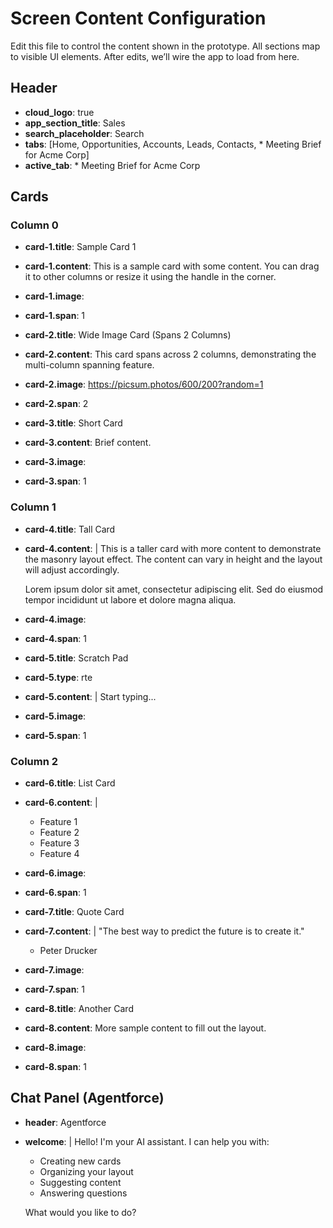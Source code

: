 # Screen Content Configuration

Edit this file to control the content shown in the prototype. All sections map to visible UI elements. After edits, we’ll wire the app to load from here.

## Header
- **cloud_logo**: true
- **app_section_title**: Sales
- **search_placeholder**: Search
- **tabs**: [Home, Opportunities, Accounts, Leads, Contacts, * Meeting Brief for Acme Corp]
- **active_tab**: * Meeting Brief for Acme Corp

## Cards

### Column 0
- **card-1.title**: Sample Card 1
- **card-1.content**: This is a sample card with some content. You can drag it to other columns or resize it using the handle in the corner.
- **card-1.image**: 
- **card-1.span**: 1

- **card-2.title**: Wide Image Card (Spans 2 Columns)
- **card-2.content**: This card spans across 2 columns, demonstrating the multi-column spanning feature.
- **card-2.image**: https://picsum.photos/600/200?random=1
- **card-2.span**: 2

- **card-3.title**: Short Card
- **card-3.content**: Brief content.
- **card-3.image**: 
- **card-3.span**: 1

### Column 1
- **card-4.title**: Tall Card
- **card-4.content**: |
    This is a taller card with more content to demonstrate the masonry layout effect. The content can vary in height and the layout will adjust accordingly.
    
    Lorem ipsum dolor sit amet, consectetur adipiscing elit. Sed do eiusmod tempor incididunt ut labore et dolore magna aliqua.
- **card-4.image**: 
- **card-4.span**: 1

- **card-5.title**: Scratch Pad
- **card-5.type**: rte
- **card-5.content**: |
    Start typing...
- **card-5.image**: 
- **card-5.span**: 1

### Column 2
- **card-6.title**: List Card
- **card-6.content**: |
    - Feature 1
    - Feature 2
    - Feature 3
    - Feature 4
- **card-6.image**: 
- **card-6.span**: 1

- **card-7.title**: Quote Card
- **card-7.content**: |
    "The best way to predict the future is to create it."
    
    - Peter Drucker
- **card-7.image**: 
- **card-7.span**: 1

- **card-8.title**: Another Card
- **card-8.content**: More sample content to fill out the layout.
- **card-8.image**: 
- **card-8.span**: 1

## Chat Panel (Agentforce)
- **header**: Agentforce
- **welcome**: |
    Hello! I'm your AI assistant. I can help you with:
    
    - Creating new cards
    - Organizing your layout
    - Suggesting content
    - Answering questions
    
    What would you like to do?


